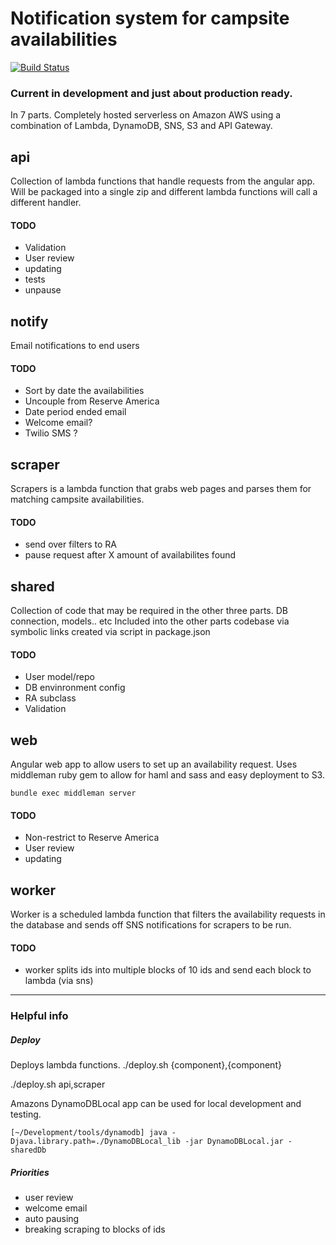 # Notification system for campsite availabilities

[![Build Status](https://travis-ci.org/tiwatson/wandering-labs-availability-2.svg?branch=master)](https://travis-ci.org/tiwatson/wandering-labs-availability-2)

### Current in development and just about production ready.

In 7 parts. Completely hosted serverless on Amazon AWS using a combination of Lambda, DynamoDB, SNS, S3 and API Gateway.

## api

Collection of lambda functions that handle requests from the angular app. Will be packaged into a single zip and different lambda functions will call a different handler.

#### TODO
- Validation
- User review
- updating
- tests
- unpause

## notify

Email notifications to end users

#### TODO
- Sort by date the availabilities
- Uncouple from Reserve America
- Date period ended email
- Welcome email?
- Twilio SMS ?

## scraper

Scrapers is a lambda function that grabs web pages and parses them for matching campsite availabilities.

#### TODO
- send over filters to RA
- pause request after X amount of availabilites found

## shared

Collection of code that may be required in the other three parts. DB connection, models.. etc
Included into the other parts codebase via symbolic links created via script in package.json

#### TODO
- User model/repo
- DB envinronment config
- RA subclass
- Validation

## web

Angular web app to allow users to set up an availability request.
Uses middleman ruby gem to allow for haml and sass and easy deployment to S3.

`bundle exec middleman server`

#### TODO
- Non-restrict to Reserve America
- User review
- updating

## worker

Worker is a scheduled lambda function that filters the availability requests in the database and sends off SNS notifications for scrapers to be run.

#### TODO
- worker splits ids into multiple blocks of 10 ids and send each block to lambda (via sns)


***

### Helpful info


##### Deploy

Deploys lambda functions.
./deploy.sh {component},{component}

./deploy.sh api,scraper


Amazons DynamoDBLocal app can be used for local development and testing.
```
[~/Development/tools/dynamodb] java -Djava.library.path=./DynamoDBLocal_lib -jar DynamoDBLocal.jar -sharedDb
```


##### Priorities

- user review
- welcome email
- auto pausing
- breaking scraping to blocks of ids

